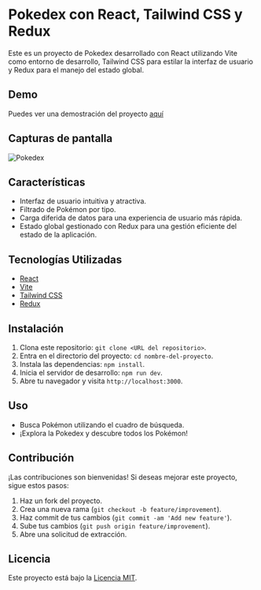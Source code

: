 # Pokedex con React, Tailwind CSS y Redux

Este es un proyecto de Pokedex desarrollado con React utilizando Vite como entorno de desarrollo, Tailwind CSS para estilar la interfaz de usuario y Redux para el manejo del estado global.

## Demo

Puedes ver una demostración del proyecto [aquí](https://pokedex-redux-orpin.vercel.app/)

## Capturas de pantalla

![Pokedex](https://i.imgur.com/xY1hkvr.png)

## Características

- Interfaz de usuario intuitiva y atractiva.
- Filtrado de Pokémon por tipo.
- Carga diferida de datos para una experiencia de usuario más rápida.
- Estado global gestionado con Redux para una gestión eficiente del estado de la aplicación.


## Tecnologías Utilizadas

- [React](https://reactjs.org/)
- [Vite](https://vitejs.dev/)
- [Tailwind CSS](https://tailwindcss.com/)
- [Redux](https://redux.js.org/)

## Instalación

1. Clona este repositorio: `git clone <URL del repositorio>`.
2. Entra en el directorio del proyecto: `cd nombre-del-proyecto`.
3. Instala las dependencias: `npm install`.
4. Inicia el servidor de desarrollo: `npm run dev`.
5. Abre tu navegador y visita `http://localhost:3000`.

## Uso

- Busca Pokémon utilizando el cuadro de búsqueda.
- ¡Explora la Pokedex y descubre todos los Pokémon!

## Contribución

¡Las contribuciones son bienvenidas! Si deseas mejorar este proyecto, sigue estos pasos:

1. Haz un fork del proyecto.
2. Crea una nueva rama (`git checkout -b feature/improvement`).
3. Haz commit de tus cambios (`git commit -am 'Add new feature'`).
4. Sube tus cambios (`git push origin feature/improvement`).
5. Abre una solicitud de extracción.

## Licencia

Este proyecto está bajo la [Licencia MIT](LICENSE).
